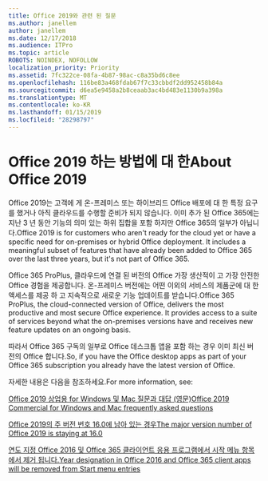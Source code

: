 ```yaml
---
title: Office 2019와 관련 된 질문
ms.author: janellem
author: janellem
ms.date: 12/17/2018
ms.audience: ITPro
ms.topic: article
ROBOTS: NOINDEX, NOFOLLOW
localization_priority: Priority
ms.assetid: 7fc322ce-08fa-4b87-98ac-c8a35bd6c8ee
ms.openlocfilehash: 116be83a468fdab67f7c33cbbdf2dd952458b84a
ms.sourcegitcommit: d6ea5e9458a2b8ceaab3ac4bd483e1130b9a398a
ms.translationtype: MT
ms.contentlocale: ko-KR
ms.lasthandoff: 01/15/2019
ms.locfileid: "28298797"
---
```

# <a name="about-office-2019"></a><span data-ttu-id="335dc-102">Office 2019 하는 방법에 대 한</span><span class="sxs-lookup"><span data-stu-id="335dc-102">About Office 2019</span></span>

<span data-ttu-id="335dc-p101">Office 2019는 고객에 게 온-프레미스 또는 하이브리드 Office 배포에 대 한 특정 요구를 했거나 아직 클라우드를 수행할 준비가 되지 않습니다. 이미 추가 된 Office 365에는 지난 3 년 동안 기능의 의미 있는 하위 집합을 포함 하지만 Office 365의 일부가 아닙니다.</span><span class="sxs-lookup"><span data-stu-id="335dc-p101">Office 2019 is for customers who aren't ready for the cloud yet or have a specific need for on-premises or hybrid Office deployment. It includes a meaningful subset of features that have already been added to Office 365 over the last three years, but it's not part of Office 365.</span></span>
  
<span data-ttu-id="335dc-p102">Office 365 ProPlus, 클라우드에 연결 된 버전의 Office 가장 생산적이 고 가장 안전한 Office 경험을 제공합니다. 온-프레미스 버전에는 어떤 이외의 서비스의 제품군에 대 한 액세스를 제공 하 고 지속적으로 새로운 기능 업데이트를 받습니다.</span><span class="sxs-lookup"><span data-stu-id="335dc-p102">Office 365 ProPlus, the cloud-connected version of Office, delivers the most productive and most secure Office experience. It provides access to a suite of services beyond what the on-premises versions have and receives new feature updates on an ongoing basis.</span></span>
  
<span data-ttu-id="335dc-107">따라서 Office 365 구독의 일부로 Office 데스크톱 앱을 포함 하는 경우 이미 최신 버전의 Office 합니다.</span><span class="sxs-lookup"><span data-stu-id="335dc-107">So, if you have the Office desktop apps as part of your Office 365 subscription you already have the latest version of Office.</span></span>
  
<span data-ttu-id="335dc-108">자세한 내용은 다음을 참조하세요.</span><span class="sxs-lookup"><span data-stu-id="335dc-108">For more information, see:</span></span>
  
[<span data-ttu-id="335dc-109">Office 2019 상업용 for Windows 및 Mac 질문과 대답 (영문)</span><span class="sxs-lookup"><span data-stu-id="335dc-109">Office 2019 Commercial for Windows and Mac frequently asked questions</span></span>](https://support.microsoft.com/help/4133312)
  
[<span data-ttu-id="335dc-110">Office 2019의 주 버전 번호 16.0에 남아 있는 경우</span><span class="sxs-lookup"><span data-stu-id="335dc-110">The major version number of Office 2019 is staying at 16.0</span></span>](https://docs.microsoft.com/deployoffice/office2019/overview)
  
[<span data-ttu-id="335dc-111">연도 지정 Office 2016 및 Office 365 클라이언트 응용 프로그램에서 시작 메뉴 항목에서 제거 됩니다.</span><span class="sxs-lookup"><span data-stu-id="335dc-111">Year designation in Office 2016 and Office 365 client apps will be removed from Start menu entries</span></span>](https://support.office.com/article/8fe5e052-76d2-49de-af30-2e84ed3da907.aspx)
  

